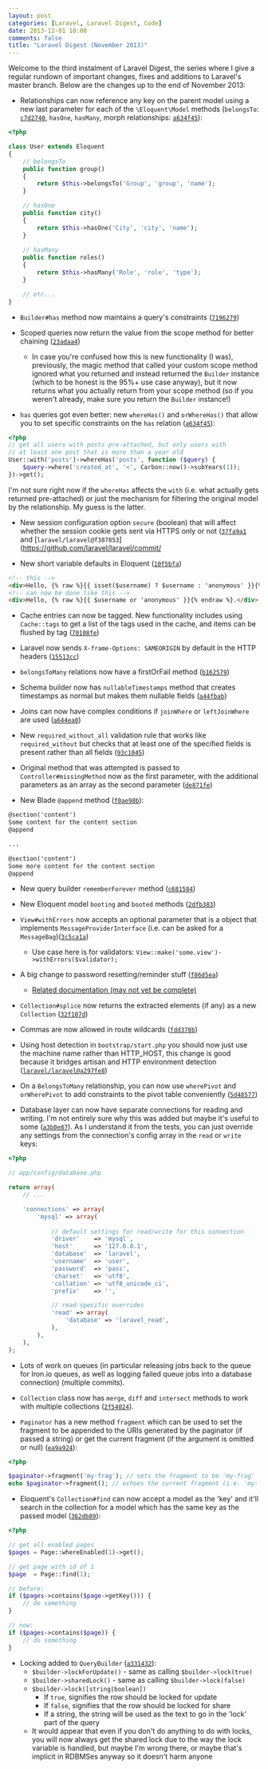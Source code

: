 ```yaml
---
layout: post
categories: [Laravel, Laravel Digest, Code]
date: 2013-12-01 10:00
comments: false
title: "Laravel Digest (November 2013)"
---
```


Welcome to the third instalment of Laravel Digest, the series where I give a regular rundown of important changes, fixes and additions to Laravel's master branch. Below are the changes up to the end of November 2013:

- Relationships can now reference any key on the parent model using a new last parameter for each of the `\Eloquent\Model` methods (`belongsTo`: [`c7d2740`](https://github.com/laravel/framework/commit/c7d2740404251d9e08a24eacbbc42812b038fbaa), `hasOne`, `hasMany`, morph relationships: [`a634f45`](https://github.com/laravel/framework/commit/a634f4a634f457860c8ac7c091da4912351dcdc29562c15)):

``` php
<?php

class User extends Eloquent
{
    // belongsTo
    public function group()
    {
        return $this->belongsTo('Group', 'group', 'name');
    }

    // hasOne
    public function city()
    {
        return $this->hasOne('City', 'city', 'name');
    }
    
    // hasMany
    public function roles()
    {
        return $this->hasMany('Role', 'role', 'type');
    }

    // etc...
}
```

- `Builder#has` method now maintains a query's constraints ([`7196279`](https://github.com/laravel/framework/commit/7196279d1f6c5a9e067beb6f39fea5eaa50e7c19))

- Scoped queries now return the value from the scope method for better chaining ([`23adaa4`](https://github.com/laravel/framework/commit/23adaa4068ad91fd934b58b6f60cef06135a76e3))
    - In case you're confused how this is new functionality (I was), previously, the magic method that called your custom scope method ignored what you returned and instead returned the `Builder` instance (which to be honest is the 95%+ use case anyway), but it now returns what you actually return from your scope method (so if you weren't already, make sure you return the `Builder` instance!)

- `has` queries got even better: new `whereHas()` and `orWhereHas()` that allow you to set specific constraints on the `has` relation ([`a634f45`](https://github.com/laravel/framework/commit/a634f45)):

``` php
<?php
// get all users with posts pre-attached, but only users with
// at least one post that is more than a year old
User::with('posts')->whereHas('posts', function ($query) {
    $query->where('created_at', '<', Carbon::now()->subYears(1));
})->get();
```

I'm not sure right now if the `whereHas` affects the `with` (i.e. what actually gets returned pre-attached) or just the mechanism for filtering the original model by the relationship. My guess is the latter.

- New session configuration option `secure` (boolean) that will affect whether the session cookie gets sent via HTTPS only or not ([`37fa9a1`](https://github.com/laravel/framework/commit/37fa9a1c599069ea475e75cd540b9239f76ecc71) and [`laravel/laravel@f387853`](https://github.com/laravel/laravel/commit/

- New short variable defaults in Eloquent ([`10f5bfa`](https://github.com/laravel/framework/commit/10f5bfae60a799b1f7862cb923e7cf2ecd086816))

``` html
<!-- this -->
<div>Hello, {% raw %}{{ isset($username) ? $username : 'anonymous' }}{% endraw %}.</div>
<!-- can now be done like this -->
<div>Hello, {% raw %}{{ $username or 'anonymous' }}{% endraw %}.</div>
```

- Cache entries can now be tagged. New functionality includes using `Cache::tags` to get a list of the tags used in the cache, and items can be flushed by tag ([`70108fe`](https://github.com/laravel/framework/commit/70108fe4f456f343325234063aa77b9012ede7dd))

- Laravel now sends `X-frame-Options: SAMEORIGIN` by default in the HTTP headers ([`15513cc`](https://github.com/laravel/framework/commit/15513cc96790e33b7a136db381b06805863d3009))

- `belongsToMany` relations now have a firstOrFail method ([`b162579`](https://github.com/laravel/framework/commit/b162579b3911f59f5ca175d2d90d0a221cf6b109))

- Schema builder now has `nullableTimestamps` method that creates timestamps as normal but makes them nullable fields ([`a44fbab`](https://github.com/laravel/framework/commit/a44fbab722c276fca0b09d7a22e446b7894bee93))

- Joins can now have complex conditions if `joinWhere` or `leftJoinWhere` are used ([`a644ea0`](https://github.com/laravel/framework/commit/a644ea01fc3110b29a8f3a9ac96e039b3478953c))

- New `required_without_all` validation rule that works like `required_without` but checks that at least one of the specified fields is present rather than all fields ([`93c1045`](https://github.com/laravel/framework/commit/93c1045fdea4d115d4a9dbc7ae64793bc7063d52))

- Original method that was attempted is passed to `Controller#missingMethod` now as the first parameter, with the additional parameters as an array as the second parameter ([`de871fe`](https://github.com/laravel/framework/commit/de871fe7db2798071e8ca877d04ba7e6629f9f18))

- New Blade `@append` method ([`f0ae98b`](https://github.com/laravel/framework/commit/f0ae98bfd0b07be739eaf9b9bf3505e916d25ca7)):

``` html
@section('content')
Some content for the content section
@append

...

@section('content')
Some more content for the content section
@append
```

- New query builder `rememberForever` method ([`c681584`](https://github.com/laravel/framework/commit/c6815845956e1cbd7039cefe67157ff0b3e8c557))

- New Eloquent model `booting` and `booted` methods ([`2dfb383`](https://github.com/laravel/framework/commit/2dfb3831d62f4689b9e234a83af46551df273609))

- `View#withErrors` now accepts an optional parameter that is a object that implements `MessageProviderInterface` (i.e. can be asked for a `MessageBag`)([`3c5ca1a`](https://github.com/laravel/framework/commit/3c5ca1a85dce7fc915c19b3cd197ad03433375b6))
    - Use case here is for validators: `View::make('some.view')->withErrors($validator);`

- A big change to password resetting/reminder stuff ([`f86d5ea`](https://github.com/laravel/framework/commit/f86d5ea61f6adc2004b8ed259a62cc8008d08fd0))
    - [Related documentation (may not yet be complete)](https://github.com/laravel/docs/blob/master/security.md)

- `Collection#splice` now returns the extracted elements (if any) as a new `Collection` ([`32f107d`](https://github.com/laravel/framework/commit/32f107dae8c052cc012c272e4d2b2f278b86aade))

- Commas are now allowed in route wildcards ([`fdd378b`](https://github.com/laravel/framework/commit/fdd378bb072d6993be9798aa1772c394e65e5048))

- Using host detection in `bootstrap/start.php` you should now just use the machine name rather than HTTP_HOST, this change is good because it bridges artisan and HTTP environment detection ([`laravel/laravel@a297fe8`](https://github.com/laravel/laravel/commit/a297fe838946f1412e61647797df78eb5b24b267))

- On a `BelongsToMany` relationship, you can now use `wherePivot` and `orWherePivot` to add constraints to the pivot table conveniently ([`5d48577`](https://github.com/laravel/framework/commit/5d485777847b5641101af68660b925e2cab30ec3))

- Database layer can now have separate connections for reading and writing. I'm not entirely sure why this was added but maybe it's useful to some ([`a3b0e87`](https://github.com/laravel/framework/commit/a3b0e87ae50b22a517c6daea85e824ae2f0e27c0)). As I understand it from the tests, you can just override any settings from the connection's config array in the `read` or `write` keys:

``` php
<?php

// app/config/database.php

return array(
    // ...

	'connections' => array(
        'mysql' => array(
            
            // default settings for read/write for this connection
            'driver'    => 'mysql',
            'host'      => '127.0.0.1',
            'database'  => 'laravel',
            'username'  => 'user',
            'password'  => 'pass',
            'charset'   => 'utf8',
            'collation' => 'utf8_unicode_ci',
            'prefix'    => '',

            // read-specific overrides
            'read' => array(
                'database' => 'laravel_read',
            ),
        ),
    ),
);

```

- Lots of work on queues (in particular releasing jobs back to the queue for Iron.io queues, as well as logging failed queue jobs into a database connection) (multiple commits).

- `Collection` class now has `merge`, `diff` and `intersect` methods to work with multiple collections ([`2f54024`](https://github.com/laravel/framework/commit/2f5402411717232f9cb9bacfd0bc3aee4f353716)).

- `Paginator` has a new method `fragment` which can be used to set the fragment to be appended to the URIs generated by the paginator (if passed a string) or get the current fragment (if the argument is omitted or null) ([`ea9a924`](https://github.com/laravel/framework/commit/ea9a92483479155b393462f2a2bcbb4a2c246fff)):

``` php
<?php

$paginator->fragment('my-frag'); // sets the fragment to be 'my-frag'
echo $paginator->fragment(); // echoes the current fragment (i.e. 'my-frag')
```

- Eloquent's `Collection#find` can now accept a model as the 'key' and it'll search in the collection for a model which has the same key as the passed model ([`362db89`](https://github.com/laravel/framework/commit/362db89e635eda87faf8c0db0935e3fe0d74f5bf)):

``` php
<?php

// get all enabled pages
$pages = Page::whereEnabled(1)->get();

// get page with id of 1
$page  = Page::find(1);

// before:
if ($pages->contains($page->getKey())) {
    // do something
}

// now:
if ($pages->contains($page)) {
    // do something
}

```

- Locking added to `QueryBuilder` ([`a331432`](https://github.com/laravel/framework/commit/a33143257d9bed8c81065ebc6513e3cca7d3f124)):
    - `$builder->lockForUpdate()` - same as calling `$builder->lock(true)`
    - `$builder->sharedLock()` - same as calling `$builder->lock(false)`
    - `$builder->lock([string|boolean])`
        - If `true`, signifies the row should be locked for update
        - If `false`, signifies that the row should be locked for share
        - If a string, the string will be used as the text to go in the 'lock' part of the query
    - It would appear that even if you don't do anything to do with locks, you will now always get the shared lock due to the way the lock variable is handled, but maybe I'm wrong there, or maybe that's implicit in RDBMSes anyway so it doesn't harm anyone
